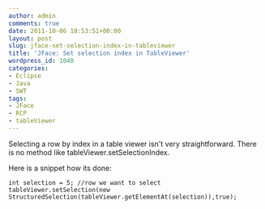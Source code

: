 ```yaml
---
author: admin
comments: true
date: 2011-10-06 18:53:51+00:00
layout: post
slug: jface-set-selection-index-in-tableviewer
title: 'JFace: Set selection index in TableViewer'
wordpress_id: 1040
categories:
- Eclipse
- Java
- SWT
tags:
- JFace
- RCP
- tableViewer
---
```


Selecting a row by index in a table viewer isn't very straightforward. There is no method like tableViewer.setSelectionIndex.

Here is a snippet how its done:

    
    
    
    int selection = 5; //row we want to select
    tableViewer.setSelection(new StructuredSelection(tableViewer.getElementAt(selection)),true);
    
